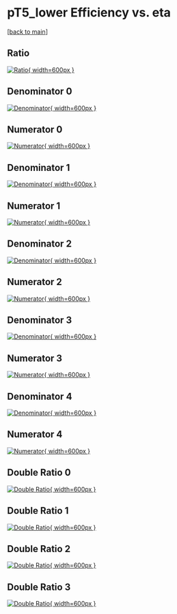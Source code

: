 # pT5_lower Efficiency vs. eta

[[back to main](./)]



## Ratio

[![Ratio](../mtv/var/pT5_lower_loweta_211_-1_eff_eta.png){ width=600px }](../mtv/var/pT5_lower_loweta_211_-1_eff_eta.pdf)

## Denominator 0

[![Denominator](../mtv/den/pT5_lower_loweta_211_-1_eff_eta_den0.png){ width=600px }](../mtv/den/pT5_lower_loweta_211_-1_eff_eta_den0.pdf)

## Numerator 0

[![Numerator](../mtv/num/pT5_lower_loweta_211_-1_eff_eta_num0.png){ width=600px }](../mtv/num/pT5_lower_loweta_211_-1_eff_eta_num0.pdf)

## Denominator 1

[![Denominator](../mtv/den/pT5_lower_loweta_211_-1_eff_eta_den1.png){ width=600px }](../mtv/den/pT5_lower_loweta_211_-1_eff_eta_den1.pdf)

## Numerator 1

[![Numerator](../mtv/num/pT5_lower_loweta_211_-1_eff_eta_num1.png){ width=600px }](../mtv/num/pT5_lower_loweta_211_-1_eff_eta_num1.pdf)

## Denominator 2

[![Denominator](../mtv/den/pT5_lower_loweta_211_-1_eff_eta_den2.png){ width=600px }](../mtv/den/pT5_lower_loweta_211_-1_eff_eta_den2.pdf)

## Numerator 2

[![Numerator](../mtv/num/pT5_lower_loweta_211_-1_eff_eta_num2.png){ width=600px }](../mtv/num/pT5_lower_loweta_211_-1_eff_eta_num2.pdf)

## Denominator 3

[![Denominator](../mtv/den/pT5_lower_loweta_211_-1_eff_eta_den3.png){ width=600px }](../mtv/den/pT5_lower_loweta_211_-1_eff_eta_den3.pdf)

## Numerator 3

[![Numerator](../mtv/num/pT5_lower_loweta_211_-1_eff_eta_num3.png){ width=600px }](../mtv/num/pT5_lower_loweta_211_-1_eff_eta_num3.pdf)

## Denominator 4

[![Denominator](../mtv/den/pT5_lower_loweta_211_-1_eff_eta_den4.png){ width=600px }](../mtv/den/pT5_lower_loweta_211_-1_eff_eta_den4.pdf)

## Numerator 4

[![Numerator](../mtv/num/pT5_lower_loweta_211_-1_eff_eta_num4.png){ width=600px }](../mtv/num/pT5_lower_loweta_211_-1_eff_eta_num4.pdf)

## Double Ratio 0

[![Double Ratio](../mtv/ratio/pT5_lower_loweta_211_-1_eff_eta_ratio0.png){ width=600px }](../mtv/ratio/pT5_lower_loweta_211_-1_eff_eta_ratio0.pdf)

## Double Ratio 1

[![Double Ratio](../mtv/ratio/pT5_lower_loweta_211_-1_eff_eta_ratio1.png){ width=600px }](../mtv/ratio/pT5_lower_loweta_211_-1_eff_eta_ratio1.pdf)

## Double Ratio 2

[![Double Ratio](../mtv/ratio/pT5_lower_loweta_211_-1_eff_eta_ratio2.png){ width=600px }](../mtv/ratio/pT5_lower_loweta_211_-1_eff_eta_ratio2.pdf)

## Double Ratio 3

[![Double Ratio](../mtv/ratio/pT5_lower_loweta_211_-1_eff_eta_ratio3.png){ width=600px }](../mtv/ratio/pT5_lower_loweta_211_-1_eff_eta_ratio3.pdf)

